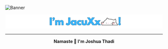 
![Banner](https://github.com/JacuXx/JacuXx/raw/ea7cc0d8c19ec9616c5ff3aeea339fd2433305bc/Banner-Github.png)


![Banner](https://github.com/JacuXx/JacuXx/blob/main/jACUxX%20(1080%20x%20200%20px)(1).png?raw=true)


---

<p align="center"><strong>Namaste 🙏 I'm Joshua Thadi</strong></p>


